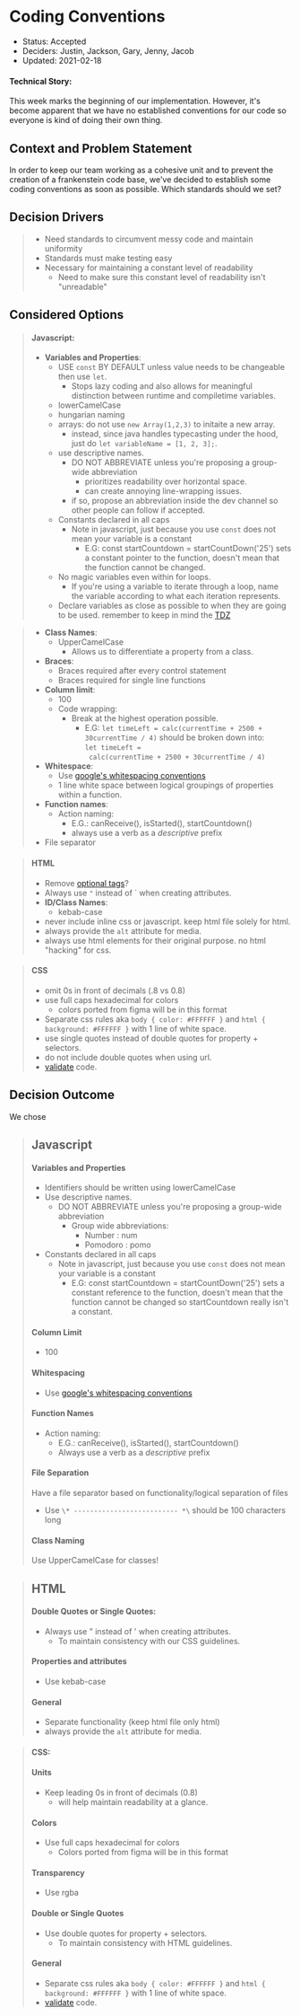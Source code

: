 # Coding Conventions

* Status: Accepted
* Deciders: Justin, Jackson, Gary, Jenny, Jacob
* Updated: 2021-02-18

#### Technical Story: 
This week marks the beginning of our implementation. However, it's become apparent that we have no established conventions for our code so everyone is kind of doing their own thing.

## Context and Problem Statement
In order to keep our team working as a cohesive unit and to prevent the creation of a frankenstein code base, we've decided to establish some coding conventions as soon as possible.
Which standards should we set?


## Decision Drivers

> - Need standards to circumvent messy code and maintain uniformity
> - Standards must make testing easy
> - Necessary for maintaining a constant level of readability
>   - Need to make sure this constant level of readability isn't "unreadable"

## Considered Options

> #### Javascript:
> - **Variables and Properties**:
>   - USE `const` BY DEFAULT unless value needs to be changeable then use `let`.
>     - Stops lazy coding and also allows for meaningful distinction between runtime and compiletime variables.
>   - lowerCamelCase
>   - hungarian naming
>   - arrays: do not use `new Array(1,2,3)` to initaite a new array.
>     - instead, since java handles typecasting under the hood, just do `let variableName = [1, 2, 3];`.
>   - use descriptive names. 
>     - DO NOT ABBREVIATE unless you're proposing a group-wide abbreviation
>       - prioritizes readability over horizontal space.
>       - can create annoying line-wrapping issues.
>     - if so, propose an abbreviation inside the dev channel so other people can follow if accepted.
>   - Constants declared in all caps
>     - Note in javascript, just because you use `const` does not mean your variable is a constant
>       - E.G: const startCountdown = startCountDown('25') sets a constant pointer to the function, doesn't mean that the function cannot be changed.
>   - No magic variables even within for loops.
>     - If you're using a variable to iterate through a loop, name the variable according to what each iteration represents.
>   - Declare variables as close as possible to when they are going to be used. remember to keep in mind the [TDZ](https://developer.mozilla.org/en-US/docs/Web/JavaScript/Reference/Statements/let#temporal_dead_zone_tdz)

> - **Class Names**:
>   - UpperCamelCase
>     - Allows us to differentiate a property from a class.
> - **Braces**:
>   - Braces required after every control statement
>   - Braces required for single line functions
> - **Column limit**:
>   - 100
>   - Code wrapping:
>     - Break at the highest operation possible.
>       - E.G: `let timeLeft = calc(currentTime + 2500 + 30currentTime / 4)` should be broken down into:                    
>       `let timeLeft =`                                                                  
>       ` calc(currentTime + 2500 + 30currentTime / 4)`
> - **Whitespace**:
>   - Use [google's whitespacing conventions](https://google.github.io/styleguide/jsguide.html#formatting-whitespace)
>   - 1 line white space between logical groupings of properties within a function.
> - **Function names**:
>   - Action naming:
>     - E.G.: canReceive(), isStarted(), startCountdown()
>     - always use a verb as a *descriptive* prefix
> - File separator

> #### HTML
> - Remove [optional tags](https://html.spec.whatwg.org/multipage/syntax.html#syntax-tag-omission)?
> - Always use `"` instead of \` when creating attributes.
> - **ID/Class Names**:
>   - kebab-case
> - never include inline css or javascript. keep html file solely for html.
> - always provide the `alt` attribute for media.
> - always use html elements for their original purpose. no html "hacking" for css.

> #### CSS
> - omit 0s in front of decimals (.8 vs 0.8)
> - use full caps hexadecimal for colors
>   - colors ported from figma will be in this format
> - Separate css rules aka `body { color: #FFFFFF }` and `html { background: #FFFFFF }` with 1 line of white space.
> - use single quotes instead of double quotes for property + selectors.
> - do not include double quotes when using url.
> - [validate](https://jigsaw.w3.org/css-validator/) code.

## Decision Outcome

We chose
> ## Javascript
> #### Variables and Properties
> - Identifiers should be written using lowerCamelCase
> - Use descriptive names. 
>   - DO NOT ABBREVIATE unless you're proposing a group-wide abbreviation
>     - Group wide abbreviations:
>       - Number : num
>       - Pomodoro : pomo
> - Constants declared in all caps
>   - Note in javascript, just because you use `const` does not mean your variable is a constant
>     - E.G: const startCountdown = startCountDown('25') sets a constant reference to the function, doesn't mean that the function cannot be changed so startCountdown really isn't a constant.
> #### Column Limit
> - 100
> #### Whitespacing
> - Use [google's whitespacing conventions](https://google.github.io/styleguide/jsguide.html#formatting-whitespace)
> #### Function Names
> - Action naming:
>   - E.G.: canReceive(), isStarted(), startCountdown()
>   - Always use a verb as a *descriptive* prefix
> #### File Separation
> Have a file separator based on functionality/logical separation of files
> - Use `\* -------------------------- *\` should be 100 characters long
> #### Class Naming
>   Use UpperCamelCase for classes!

> ## HTML
> #### Double Quotes or Single Quotes:
> - Always use " instead of ' when creating attributes.
>   - To maintain consistency with our CSS guidelines.
> #### Properties and attributes
> - Use kebab-case
> #### General
> - Separate functionality (keep html file only html)
> - always provide the `alt` attribute for media.

> #### CSS:
> #### Units
> - Keep leading 0s in front of decimals (0.8)
>   - will help maintain readability at a glance.
> #### Colors
> - Use full caps hexadecimal for colors
>   - Colors ported from figma will be in this format
> #### Transparency
>   - Use rgba
> #### Double or Single Quotes
> - Use double quotes for property + selectors.
>   - To maintain consistency with HTML guidelines.
> #### General
> - Separate css rules aka `body { color: #FFFFFF }` and `html { background: #FFFFFF }` with 1 line of white space.
> - [validate](https://jigsaw.w3.org/css-validator/) code.
